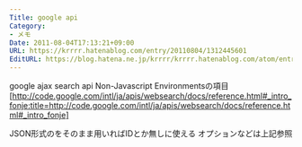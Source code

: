 ```yaml
---
Title: google api
Category:
- メモ
Date: 2011-08-04T17:13:21+09:00
URL: https://krrrr.hatenablog.com/entry/20110804/1312445601
EditURL: https://blog.hatena.ne.jp/krrrr/krrrr.hatenablog.com/atom/entry/11696248318756263050
---
```


google ajax search api
Non-Javascript Environmentsの項目
[http://code.google.com/intl/ja/apis/websearch/docs/reference.html#_intro_fonje:title=http://code.google.com/intl/ja/apis/websearch/docs/reference.html#_intro_fonje]

JSON形式のをそのまま用いればIDとか無しに使える
オプションなどは上記参照
